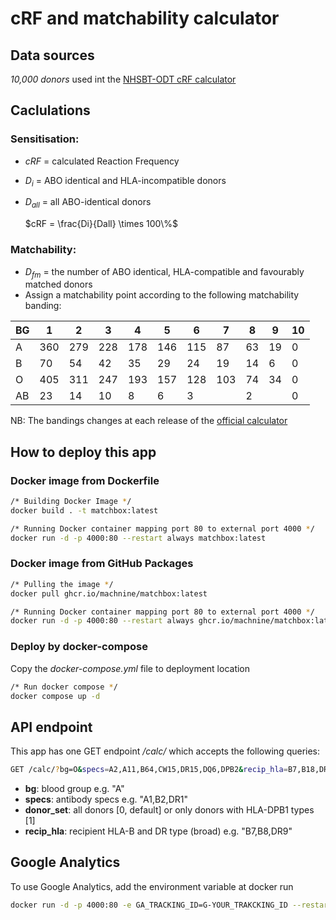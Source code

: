 # cRF and matchability calculator

## Data sources
*10,000 donors* used int the [NHSBT-ODT cRF calculator](https://www.odt.nhs.uk/transplantation/tools-policies-and-guidance/calculators/)

## Caclulations
### Sensitisation: 
- *cRF* = calculated Reaction Frequency
- *D<sub>i</sub>* = ABO identical and HLA-incompatible donors
- *D<sub>all</sub>* = all ABO-identical donors
	
	$`cRF = \frac{Di}{Dall} \times 100\%`$


### Matchability:
- *D<sub>fm</sub>* = the number of ABO identical, HLA-compatible and favourably matched donors 
- Assign a matchability point according to the following matchability banding:
  

| BG  | 1   | 2   | 3   | 4   | 5   | 6   | 7   | 8   | 9   | 10  |
|----|----|----|----|----|----|----|----|----|----|----|
| A   | 360 | 279 | 228 | 178 | 146 | 115 | 87  | 63  | 19  | 0   |
| B   | 70  | 54  | 42  | 35  | 29  | 24  | 19  | 14  | 6   | 0   |
| O   | 405 | 311 | 247 | 193 | 157 | 128 | 103 | 74  | 34  | 0   |
| AB | 23  | 14  | 10  | 8   | 6   | 3   |     | 2   |     | 0   |

NB: The bandings changes at each release of the [official calculator](https://www.odt.nhs.uk/transplantation/tools-policies-and-guidance/calculators/)

## How to deploy this app
### Docker image from Dockerfile
```bash
/* Building Docker Image */
docker build . -t matchbox:latest

/* Running Docker container mapping port 80 to external port 4000 */
docker run -d -p 4000:80 --restart always matchbox:latest
```
### Docker image from GitHub Packages
```bash
/* Pulling the image */
docker pull ghcr.io/machnine/matchbox:latest

/* Running Docker container mapping port 80 to external port 4000 */
docker run -d -p 4000:80 --restart always ghcr.io/machnine/matchbox:latest
```

### Deploy by docker-compose
Copy the *docker-compose.yml* file to deployment location
```bash
/* Run docker compose */
docker compose up -d
```

## API endpoint
This app has one GET endpoint */calc/* which accepts the following queries:

```bash
GET /calc/?bg=O&specs=A2,A11,B64,CW15,DR15,DQ6,DPB2&recip_hla=B7,B18,DR9,DR2&donor_set=0 HTTP/1.1
```

- **bg**: blood group e.g. "A"
- **specs**: antibody specs e.g. "A1,B2,DR1"
- **donor_set**: all donors [0, default] or only donors with HLA-DPB1 types [1]
- **recip_hla**: recipient HLA-B and DR type (broad) e.g. "B7,B8,DR9"

## Google Analytics
To use Google Analytics, add the environment variable at docker run
```bash
docker run -d -p 4000:80 -e GA_TRACKING_ID=G-YOUR_TRAKCKING_ID --restart always matchbox:latest
```